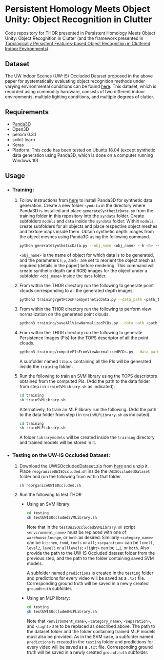 # Persistent Homology Meets Object Unity: Object Recognition in Clutter

Code repository for THOR presented in Persistent Homology Meets Object Unity: Object Recognition in Clutter (and the framework presented in [Topologically Persistent Features-based Object Recognition in Cluttered Indoor Environments](https://arxiv.org/abs/2205.07479)).

## Dataset

The UW Indoor Scenes (UW-IS) Occluded Dataset proposed in the above paper for systematically evaluating object recognition methods under varying environmental conditions can be found [here](https://doi.org/10.6084/m9.figshare.20506506). This dataset, which is recorded using commodity hardware, consists of two different indoor environments, multiple lighting conditions, and multiple degrees of clutter.

## Requirements
* [Panda3D](https://www.panda3d.org/)
* Open3D
* persim 0.3.1
* scikit-learn
* Keras
* Platform: This code has been tested on Ubuntu 18.04 (except synthetic data generation using Panda3D, which is done on a computer running Windows 10).


## Usage
* ### Training:

	1. Follow instructions from [here](https://docs.panda3d.org/1.10/python/introduction/installation-windows) to install Panda3D for synthetic data generation. Create a new folder `syndata` in the directory where Panda3D is installed and place `generateSyntheticData.py` from the training folder in this repository into the `syndata` folder. Create subfolders `models` and `data` inside the `syndata` folder. Within `models`, create subfolders for all objects and place respective object meshes and texture maps inside them. Obtain synthetic depth images from the object meshes using Panda3D using the following command. 

		```bash
		python generateSyntheticData.py --obj_name <obj_name> --h <h> --p <p> --r <r>
		```
		`<obj_name>` is the name of object for which data is to be generated, and the parameters `h`,`p`, and `r` are set to reorient the object mesh as required (details in the paper) before rendering. This command will create synthetic depth (and RGB) images for the object under a subfolder `<obj_name>` inside the `data` folder.

	2. From within the THOR directory run the following to generate point clouds corresponding to all the generated depth images. 
		```bash
		python3 training/getPCDsFromSyntheticData.py --data_path <path_to_data_folder_from_step_i>
		```
	3. From within the THOR directory run the following to perform view normalization on the generated point clouds. 
		```bash
		python3 training/saveAllViewNormalizedPCDs.py --data_path <path_to_data_folder_from_step_i>
		```
	4. From within the THOR directory run the following to generate Persistence Images (PIs) for the TOPS descriptor of all the point clouds.
		```bash
		python3 training/computePIsFromViewNormalizedPCDs.py --data_path <path_to_data_folder_from_step_i>
		```
		A subfolder named `libpis` containing all the PIs will be generated inside the  `training` folder .

	5. Run the following to train an SVM library using the TOPS descriptors obtained from the computed PIs. (Add the path to the data folder from step i in `trainSVMLibrary.sh` as indicated).

		```bash
		cd training
		sh trainSVMLibrary.sh
		```
		Alternatively, to train an MLP library run the following.  (Add the path to the data folder from step i in `trainMLPLibrary.sh` as indicated).
		```bash
		cd training
		sh trainMLPLibrary.sh
		```
		 A folder `librarymodels` will be created inside the `training` directory and trained models will be stored in it.

* ### Testing on the UW-IS Occluded Dataset:
	1. Download the UWISOccludedDataset.zip from [here](https://doi.org/10.6084/m9.figshare.20506506) and unzip it. Place `reogranizeUWISOccluded.sh` inside the `UWISOccludedDataset` folder and run the following from within that folder.

		```bash
		sh reorganizeUWISOccluded.sh
		```
	2. Run the following to test THOR
		* Using an SVM library:
			```bash
			cd testing
			sh testUWISOccludedSVMLibrary.sh
			```
			Note that in the `testUWISOccludedSVMLibrary.sh` script `<environment_name>` must be replaced with one of  `warehouse`,`lounge`, or `both` as desired. Similarly `<category_name>` can be `kitchen`, `food`, `tools`  or `all`; `<separation>` can be `level1`, `level2`, `level3`  or `alllevels`; `<light>` can be `1`,`2`, or `both`.  Also provide the path to the UW-IS Occluded dataset folder from the previous step, and the path to the folder containing saved SVM models.
			 
			A subfolder named `predictions` is created in the `testing` folder and predictions for every video will be saved as a `.txt` file. Corresponding ground truth will be saved in a newly created `groundtruth` subfolder.

		* Using an MLP library:
			```bash
			cd testing
			sh testUWISOccludedMLPLibrary.sh
			```
			Note that `<environment_name>`,  `<category_name>`, `<separation>`, and `<light>` are to be replaced as described above. The path to the dataset folder and the folder containing trained MLP models must also be provided. As in the SVM case, a subfolder named `predictions` is created in the `testing` folder and predictions for every video will be saved as a `.txt` file. Corresponding ground truth will be saved in a newly created `groundtruth` subfolder.
